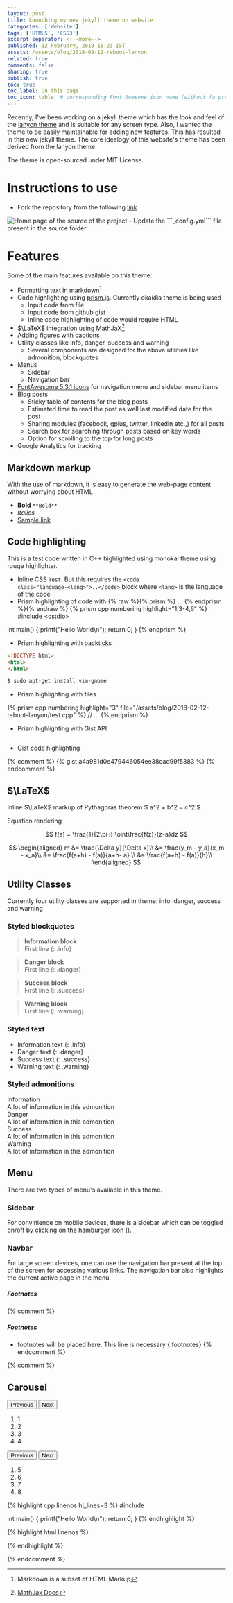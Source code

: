 ```yaml
---
layout: post
title: Launching my new jekyll theme on website
categories: ['Website']
tags: ['HTML5', 'CSS3']
excerpt_separator: <!--more-->
published: 12 February, 2018 15:23 IST
assets: /assets/blog/2018-02-12-reboot-lanyon
related: true
comments: false
sharing: true
publish: true
toc: true
toc_label: On this page
toc_icon: table  # corresponding Font Awesome icon name (without fa prefix)
---
```


Recently, I've been working on a jekyll theme which has the look and feel of the [lanyon theme](https://lanyon.getpoole.com) and is suitable for any screen type. Also, I wanted the theme to be easily maintainable for adding new features. This has resulted in this new jekyll theme. The core idealogy of this website's theme has been derived from the lanyon theme.<!--more-->

The theme is open-sourced under MIT License.

# Instructions to use

- Fork the repository from the following [link](https://github.com/sonapraneeth-a/reboot-lanyon)
<img class="image-full-width" src="{{ site.baseurl }}{{ site.url }}/assets/blog/2018-02-12-reboot-lanyon/fork_reboot-lanyon-marked.PNG" alt="Home page of the source of the project"/>
- Update the ```_config.yml``` file present in the source folder

# Features

Some of the main features available on this theme:
- Formatting text in markdown[^1]
- Code highlighting using [prism.js](http://prismjs.com/). Currently okaidia theme is being used
    - Input code from file
    - Input code from github gist
    - Inline code highlighting of code would require HTML
- $\LaTeX$ integration using MathJaX[^latex]
- Adding figures with captions
- Utility classes like <span class="info">info</span>, <span class="danger">danger</span>, 
  <span class="success">success</span> and <span class="warning">warning</span>
   - Several components are designed for the above utilities like admonition, blockquotes
- Menus
    - Sidebar
    - Navigation bar
- [FontAwesome 5.3.1 icons](https://fontawesome.com/) for navigation menu and sidebar menu items
- Blog posts
    - Sticky table of contents for the blog posts
    - Estimated time to read the post as well last modified date for the post
    - Sharing modules (facebook, gplus, twitter, linkedin etc.,) for all posts
    - Search box for searching through posts based on key words
    - Option for scrolling to the top for long posts
- Google Analytics for tracking


## Markdown markup

With the use of markdown, it is easy to generate the web-page content without worrying about HTML 

- **Bold** ``` **Bold** ```
- *Italics*
- [Sample link](https://www.google.co.in)

## Code highlighting

This is a test code written in C++ highlighted using monokai theme using rouge highlighter.

- Inline CSS <code class="language-text">Test</code>. But this requires the 
<code class="language-html">&lt;code class="language-&lt;lang&gt;"&gt;..&lt;/code&gt;</code> block
where <code class="language-html">&lt;lang&gt;</code> is the language of the code
- Prism highlighting of code with {% raw %}{% prism %} ... {% endprism %}{% endraw %}
{% prism cpp numbering highlight="1,3-4,6" %}
#include &lt;cstdio&gt;

int main()
{
    printf("Hello World\n");
    return 0;
}
{% endprism %}

- Prism highlighting with backticks

```html
<!DOCTYPE html>
<html>
</html>
```

```bash
$ sudo apt-get install vim-gnome
```

- Prism highlighting with files

{% prism cpp numbering highlight="3" file="/assets/blog/2018-02-12-reboot-lanyon/test.cpp" %}
// ...
{% endprism %}

- Prism highlighting with Gist API
<pre class="line-numbers language-cpp"
     data-line="3,5,7-8"
     data-jsonp="https://api.github.com/gists/a4a981d0e479446054ee38cad99f5383">
</pre>

- Gist code highlighting
<p><script src="https://gist.github.com/sonapraneeth-a/a4a981d0e479446054ee38cad99f5383.js"></script></p>

{% comment %}
{% gist a4a981d0e479446054ee38cad99f5383 %}
{% endcomment %}

## $\LaTeX$

Inline $\LaTeX$ markup of Pythagoras theorem $ a^2 + b^2 = c^2 $

Equation rendering

$$ f(a) = \frac{1}{2\pi i} \oint\frac{f(z)}{z-a}dz $$

$$
\begin{aligned}
m &= \frac{\Delta y}{\Delta x}\\
 &= \frac{y_m - y_a}{x_m - x_a}\\
 &= \frac{f(a+h) - f(a)}{a+h- a} \\
 &= \frac{f(a+h) - f(a)}{h}\\
\end{aligned}
$$

## Utility Classes

Currently four utility classes are supported in theme: <span class="info">info</span>, 
<span class="danger">danger</span>, <span class="success">success</span> and <span class="warning">warning</span>

### Styled blockquotes

> **Information block**  
> First line
{: .info}

> **Danger block**  
> First line
{: .danger}

> **Success block**  
> First line
{: .success}

> **Warning block**  
> First line
{: .warning}

### Styled text

- Information text
{: .info}
- Danger text
{: .danger}
- Success text
{: .success}
- Warning text
{: .warning}

### Styled admonitions

<div class="admonition info">
    <div class="admonition-title">
    Information
    </div>
    <div class="admonition-content">
    A lot of information in this admonition
    </div>
</div>

<div class="admonition danger">
    <div class="admonition-title">
    Danger
    </div>
    <div class="admonition-content">
    A lot of information in this admonition
    </div>
</div>

<div class="admonition success">
    <div class="admonition-title">
    Success
    </div>
    <div class="admonition-content">
    A lot of information in this admonition
    </div>
</div>

<div class="admonition warning">
    <div class="admonition-title">
    Warning
    </div>
    <div class="admonition-content">
    A lot of information in this admonition
    </div>
</div>


## Menu

There are two types of menu's available in this theme.

### Sidebar

For convinience on mobile devices, there is a sidebar which can be toggled on/off by 
clicking on the hamburger icon (<i class="fa fa-bars"></i>).

### Navbar

For large screen devices, one can use the navigation bar present at the top of the screen 
for accessing various links. The navigation bar also highlights the current active page in the menu.


##### Footnotes

[^1]: Markdown is a subset of HTML Markup
[^latex]: [MathJax Docs](http://docs.mathjax.org/en/latest/mathjax.html)

{% comment %}
##### Footnotes

* footnotes will be placed here. This line is necessary
{:footnotes}
{% endcomment %}

{% comment %}
## Carousel

<div class="carousel-box">
    <div class="carousel-buttons">
        <button class="carousel-prev">
            <span class="carousel-offscreen">Previous</span>
        </button>
        <button class="carousel-next">
            <span class="carousel-offscreen">Next</span>
        </button>
    </div>
    <ol class="carousel-content">
        <li class="carousel-current"><!--<img src="http://lorempixel.com/200/200" alt="1">-->1</li>
        <li><!--<img src="http://lorempixel.com/200/200" alt="2">-->2</li>
        <li><!--<img src="http://lorempixel.com/200/200" alt="3">-->3</li>
        <li><!--<img src="http://lorempixel.com/200/200" alt="4">-->4</li>
    </ol>
</div>

<div class="carousel-box">
    <div class="carousel-buttons">
        <button class="carousel-prev">
            <span class="carousel-offscreen">Previous</span>
        </button>
        <button class="carousel-next">
            <span class="carousel-offscreen">Next</span>
        </button>
    </div>
    <ol class="carousel-content">
        <li class="carousel-current"><!--<img src="http://lorempixel.com/200/200" alt="1">-->5</li>
        <li><!--<img src="http://lorempixel.com/200/200" alt="2">-->6</li>
        <li><!--<img src="http://lorempixel.com/200/200" alt="3">-->7</li>
        <li><!--<img src="http://lorempixel.com/200/200" alt="4">-->8</li>
    </ol>
</div>

{% highlight cpp linenos hl_lines=3 %}
#include <cstdio>

int main()
{
    printf("Hello World\n");
    return 0;
}
{% endhighlight %}

{% highlight html linenos %}
<!DOCTYPE html>
<html>
</html>
{% endhighlight %}


{% endcomment %}

